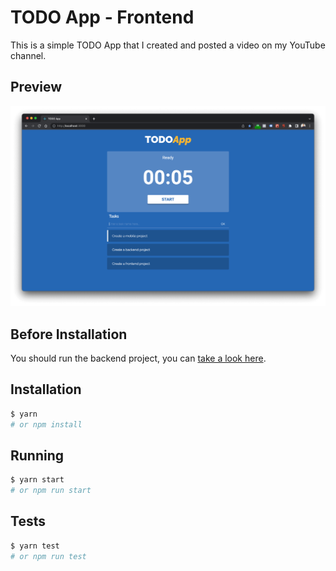 # TODO App - Frontend
This is a simple TODO App that I created and posted a video on my YouTube channel.

## Preview
![TODO App](./preview.png)

## Before Installation

You should run the backend project, you can [take a look here](https://github.com/leobritob/youtube-todoapp-backend).

## Installation
```bash
$ yarn
# or npm install
```

## Running
```bash
$ yarn start
# or npm run start
```

## Tests
```bash
$ yarn test
# or npm run test
```
